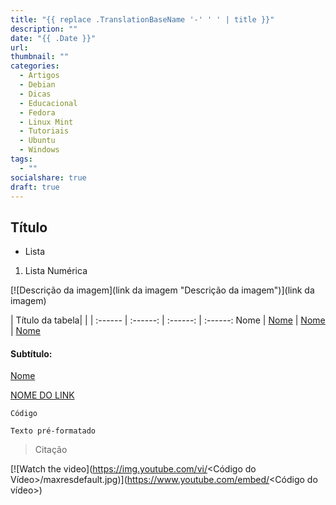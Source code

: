 ```yaml
---
title: "{{ replace .TranslationBaseName '-' ' ' | title }}"
description: ""
date: "{{ .Date }}"
url: 
thumbnail: ""
categories:
  - Artigos
  - Debian
  - Dicas
  - Educacional
  - Fedora
  - Linux Mint
  - Tutoriais
  - Ubuntu
  - Windows  
tags:
  - ""
socialshare: true
draft: true
---
```


<!--more-->

## Título

*   Lista
1.  Lista Numérica

[![Descrição da imagem](link da imagem "Descrição da imagem")](link da imagem)

| Título da tabela| | |
:------ | :------: | :------: | :------:
 Nome | [ Nome](Link) | [ Nome](Link) | [ Nome](Link)

#### Subtítulo:
  
[ Nome](Link) 

<a href="LINK" target="_blank">NOME DO LINK</a>


`Código`

~~~
Texto pré-formatado
~~~ 
>Citação


[![Watch the video](https://img.youtube.com/vi/<Código do Vídeo>/maxresdefault.jpg)](https://www.youtube.com/embed/<Código do vídeo>)
